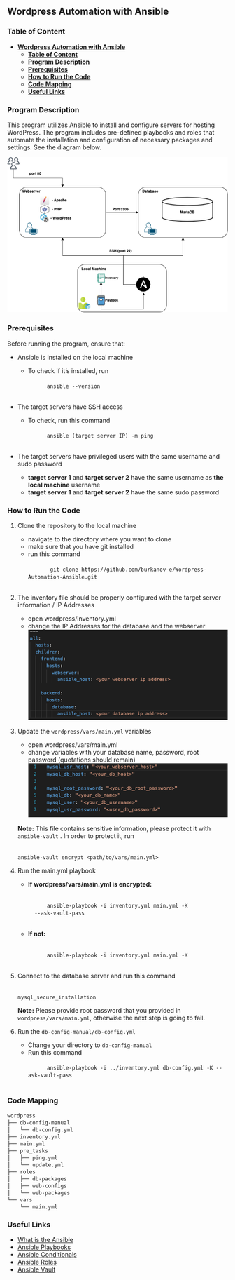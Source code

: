 ## **Wordpress Automation with Ansible**

### **Table of Content**

- [**Wordpress Automation with Ansible**](#wordpress-automation-with-ansible)
  - [**Table of Content**](#table-of-content)
  - [**Program Description**](#program-description)
  - [**Prerequisites**](#prerequisites)
  - [**How to Run the Code**](#how-to-run-the-code)
  - [**Code Mapping**](#code-mapping)
  - [**Useful Links**](#useful-links)

### **Program Description**

This program utilizes Ansible to install and configure servers for hosting WordPress. The program includes pre-defined playbooks and roles that automate the installation and configuration of necessary packages and settings. See the diagram below.  

![](/images/diagram.png)

### **Prerequisites**

Before running the program, ensure that:

- Ansible is installed on the local machine
    - To check if it’s installed, run 
        <div style="overflow-x: auto; white-space: nowrap;">
            <code>
            ansible --version
            </code>
        </div>
    
- The target servers have SSH access
    - To check, run this command
        <div style="overflow-x: auto; white-space: nowrap;">
            <code>
            ansible (target server IP) -m ping
            </code>
        </div>
- The target servers have privileged users with the same username and sudo password
    - **target server 1** and **target server 2** have the same username as **the** **local machine** username
    - **target server 1** and **target server 2** have the same sudo password


### **How to Run the Code**

1. Clone the repository to the local machine
   - navigate to the directory where you want to clone
   - make sure that you have git installed
   - run this command
        <div style="overflow-x: auto; white-space: nowrap;">
            <code>
            git clone https://github.com/burkanov-e/Wordpress-Automation-Ansible.git
            </code>
        </div>
    
2. The inventory file should be properly configured with the target server information / IP Addresses
    - open wordpress/inventory.yml
    - change the IP Addresses for the database and the webserver
    ![](images/inventory.png)
  
3. Update the `wordpress/vars/main.yml` variables
    - open wordpress/vars/main.yml
    - change variables with your database name, password, root password (quotations should remain)
    ![](images/vars.png)
        
    
    **Note:** This file contains sensitive information, please protect it with `ansible-vault` . In order to protect it, run 
        <div style="overflow-x: auto; white-space: nowrap;">
            <code>
            ansible-vault encrypt <path/to/vars/main.yml>
            </code>
        </div>
    
4. Run the main.yml playbook 
    - **If wordpress/vars/main.yml is encrypted:**
        <div style="overflow-x: auto; white-space: nowrap;">
            <code>
            ansible-playbook -i inventory.yml main.yml -K 
        --ask-vault-pass
            </code>
        </div>

    - **If not:**
        <div style="overflow-x: auto; white-space: nowrap;">
            <code>
            ansible-playbook -i inventory.yml main.yml -K
            </code>
        </div>

5. Connect to the database server and run this command 
        <div style="overflow-x: auto; white-space: nowrap;">
            <code>
            mysql_secure_installation
            </code>
        </div>

    
    **Note:** Please provide root password that you provided in `wordpress/vars/main.yml`, otherwise the next step is going to fail. 
    
6. Run the `db-config-manual/db-config.yml`
    - Change your directory to `db-config-manual`
    - Run this command 
        <div style="overflow-x: auto; white-space: nowrap;">
            <code>
            ansible-playbook -i ../inventory.yml db-config.yml -K --ask-vault-pass
            </code>
        </div>
 

### **Code Mapping**

```
wordpress
├── db-config-manual
│   └── db-config.yml
├── inventory.yml
├── main.yml
├── pre_tasks
│   ├── ping.yml
│   └── update.yml
├── roles
│   ├── db-packages
│   ├── web-configs
│   └── web-packages
└── vars
    └── main.yml

```


### **Useful Links**

- [What is the Ansible](https://www.freecodecamp.org/news/what-is-ansible/)
- [Ansible Playbooks](https://docs.ansible.com/ansible/latest/playbook_guide/playbooks_intro.html)
- [Ansible Conditionals](https://docs.ansible.com/ansible/latest/playbook_guide/playbooks_conditionals.html)
- [Ansible Roles](https://docs.ansible.com/ansible/latest/playbook_guide/playbooks_reuse_roles.html)
- [Ansible Vault](https://docs.ansible.com/ansible/2.8/user_guide/vault.html#:~:text=Ansible%20Vault%20is%20a%20feature,or%20placed%20in%20source%20control.)
 